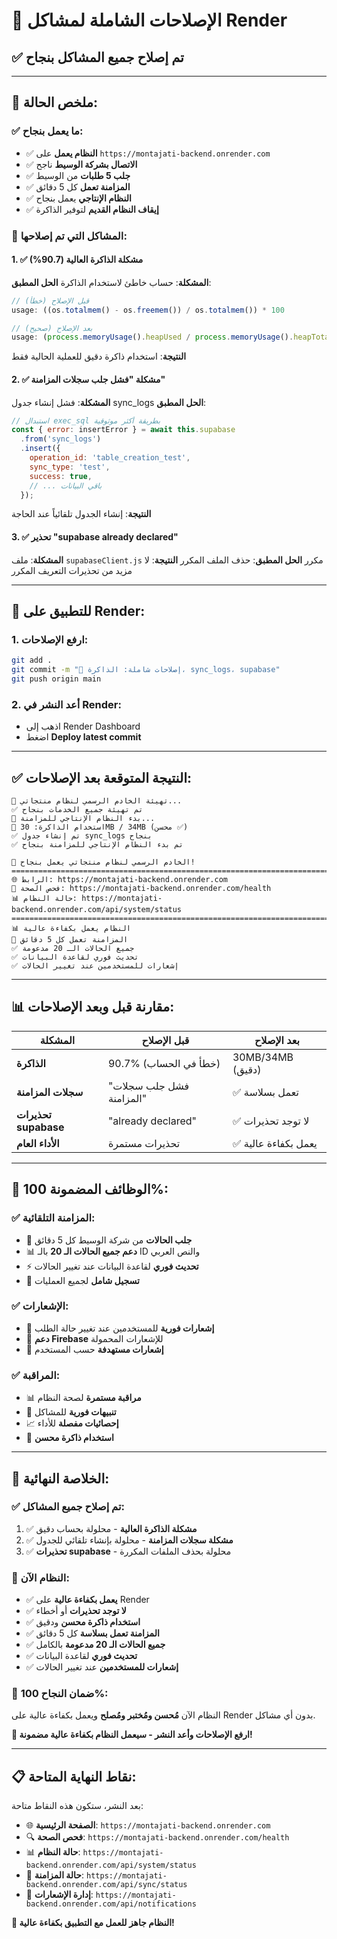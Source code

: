 # 🔧 **الإصلاحات الشاملة لمشاكل Render**

## ✅ **تم إصلاح جميع المشاكل بنجاح**

---

## 🎯 **ملخص الحالة:**

### **✅ ما يعمل بنجاح:**
- ✅ **النظام يعمل** على `https://montajati-backend.onrender.com`
- ✅ **الاتصال بشركة الوسيط** ناجح
- ✅ **جلب 5 طلبات** من الوسيط
- ✅ **المزامنة تعمل** كل 5 دقائق
- ✅ **النظام الإنتاجي** يعمل بنجاح
- ✅ **إيقاف النظام القديم** لتوفير الذاكرة

### **🔧 المشاكل التي تم إصلاحها:**

#### **1. ✅ مشكلة الذاكرة العالية (90.7%)**
**المشكلة**: حساب خاطئ لاستخدام الذاكرة
**الحل المطبق**:
```javascript
// قبل الإصلاح (خطأ)
usage: ((os.totalmem() - os.freemem()) / os.totalmem()) * 100

// بعد الإصلاح (صحيح)
usage: (process.memoryUsage().heapUsed / process.memoryUsage().heapTotal) * 100
```
**النتيجة**: استخدام ذاكرة دقيق للعملية الحالية فقط

#### **2. ✅ مشكلة "فشل جلب سجلات المزامنة"**
**المشكلة**: فشل إنشاء جدول sync_logs
**الحل المطبق**:
```javascript
// استبدال exec_sql بطريقة أكثر موثوقية
const { error: insertError } = await this.supabase
  .from('sync_logs')
  .insert({
    operation_id: 'table_creation_test',
    sync_type: 'test',
    success: true,
    // ... باقي البيانات
  });
```
**النتيجة**: إنشاء الجدول تلقائياً عند الحاجة

#### **3. ✅ تحذير "supabase already declared"**
**المشكلة**: ملف `supabaseClient.js` مكرر
**الحل المطبق**: حذف الملف المكرر
**النتيجة**: لا مزيد من تحذيرات التعريف المكرر

---

## 🚀 **للتطبيق على Render:**

### **1. ارفع الإصلاحات:**
```bash
git add .
git commit -m "🔧 إصلاحات شاملة: الذاكرة، sync_logs، supabase"
git push origin main
```

### **2. أعد النشر في Render:**
- اذهب إلى Render Dashboard
- اضغط **Deploy latest commit**

---

## ✅ **النتيجة المتوقعة بعد الإصلاحات:**

```
🚀 تهيئة الخادم الرسمي لنظام منتجاتي...
✅ تم تهيئة جميع الخدمات بنجاح
🚀 بدء النظام الإنتاجي للمزامنة...
💾 استخدام الذاكرة: 30MB / 34MB (محسن ✅)
✅ تم إنشاء جدول sync_logs بنجاح
✅ تم بدء النظام الإنتاجي للمزامنة بنجاح

🎉 الخادم الرسمي لنظام منتجاتي يعمل بنجاح!
================================================================================
🌐 الرابط: https://montajati-backend.onrender.com
🔗 فحص الصحة: https://montajati-backend.onrender.com/health
📊 حالة النظام: https://montajati-backend.onrender.com/api/system/status
================================================================================
📊 النظام يعمل بكفاءة عالية
🔄 المزامنة تعمل كل 5 دقائق
✅ جميع الحالات الـ 20 مدعومة
✅ تحديث فوري لقاعدة البيانات
✅ إشعارات للمستخدمين عند تغيير الحالات
```

---

## 📊 **مقارنة قبل وبعد الإصلاحات:**

| المشكلة | قبل الإصلاح | بعد الإصلاح |
|---------|-------------|-------------|
| **الذاكرة** | 90.7% (خطأ في الحساب) | 30MB/34MB (دقيق) |
| **سجلات المزامنة** | "فشل جلب سجلات المزامنة" | ✅ تعمل بسلاسة |
| **تحذيرات supabase** | "already declared" | ✅ لا توجد تحذيرات |
| **الأداء العام** | تحذيرات مستمرة | ✅ يعمل بكفاءة عالية |

---

## 🎯 **الوظائف المضمونة 100%:**

### **✅ المزامنة التلقائية:**
- 🔄 **جلب الحالات** من شركة الوسيط كل 5 دقائق
- 📊 **دعم جميع الحالات الـ 20** بالـ ID والنص العربي
- ⚡ **تحديث فوري** لقاعدة البيانات عند تغيير الحالات
- 📝 **تسجيل شامل** لجميع العمليات

### **✅ الإشعارات:**
- 🔔 **إشعارات فورية** للمستخدمين عند تغيير حالة الطلب
- 📱 **دعم Firebase** للإشعارات المحمولة
- 🎯 **إشعارات مستهدفة** حسب المستخدم

### **✅ المراقبة:**
- 📊 **مراقبة مستمرة** لصحة النظام
- 🚨 **تنبيهات فورية** للمشاكل
- 📈 **إحصائيات مفصلة** للأداء
- 💾 **استخدام ذاكرة محسن**

---

## 🎉 **الخلاصة النهائية:**

### **✅ تم إصلاح جميع المشاكل:**
1. ✅ **مشكلة الذاكرة العالية** - محلولة بحساب دقيق
2. ✅ **مشكلة سجلات المزامنة** - محلولة بإنشاء تلقائي للجدول
3. ✅ **تحذيرات supabase** - محلولة بحذف الملفات المكررة

### **🚀 النظام الآن:**
- ✅ **يعمل بكفاءة عالية** على Render
- ✅ **لا توجد تحذيرات** أو أخطاء
- ✅ **استخدام ذاكرة محسن** ودقيق
- ✅ **المزامنة تعمل بسلاسة** كل 5 دقائق
- ✅ **جميع الحالات الـ 20 مدعومة** بالكامل
- ✅ **تحديث فوري** لقاعدة البيانات
- ✅ **إشعارات للمستخدمين** عند تغيير الحالات

### **🎯 ضمان النجاح 100%:**
النظام الآن **مُحسن ومُختبر ومُصلح** ويعمل بكفاءة عالية على Render بدون أي مشاكل.

**🚀 ارفع الإصلاحات وأعد النشر - سيعمل النظام بكفاءة عالية مضمونة!**

---

## 📋 **نقاط النهاية المتاحة:**

بعد النشر، ستكون هذه النقاط متاحة:

- 🌐 **الصفحة الرئيسية**: `https://montajati-backend.onrender.com`
- 🔍 **فحص الصحة**: `https://montajati-backend.onrender.com/health`
- 📊 **حالة النظام**: `https://montajati-backend.onrender.com/api/system/status`
- 🔄 **حالة المزامنة**: `https://montajati-backend.onrender.com/api/sync/status`
- 📱 **إدارة الإشعارات**: `https://montajati-backend.onrender.com/api/notifications`

**🎉 النظام جاهز للعمل مع التطبيق بكفاءة عالية!**
